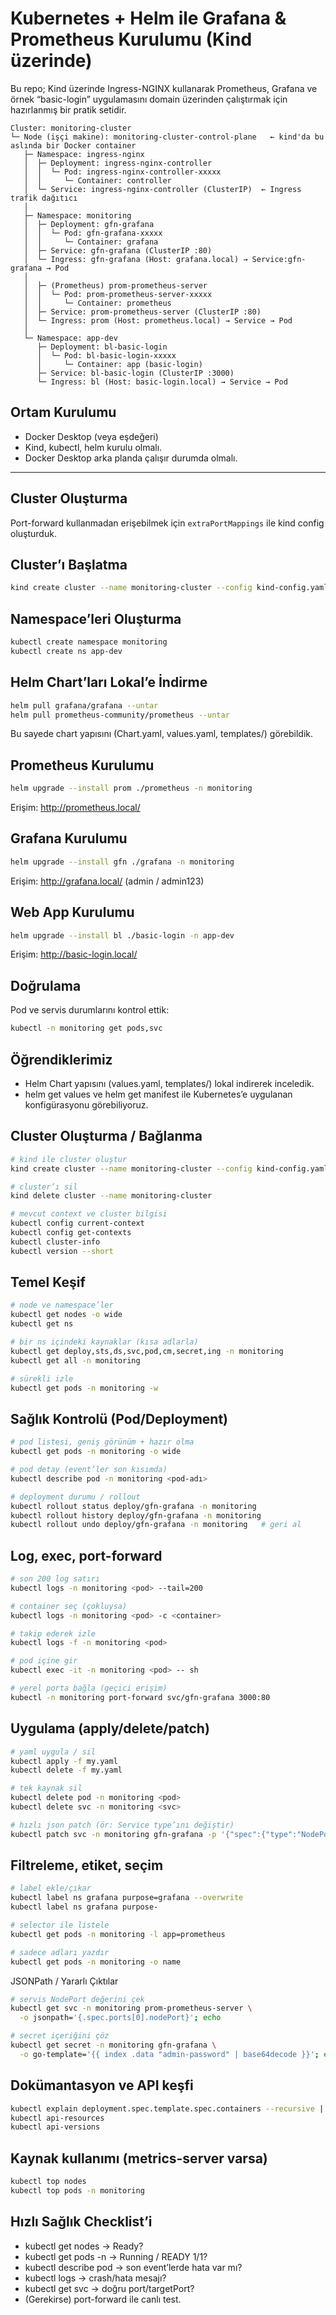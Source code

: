 # Kubernetes + Helm ile Grafana & Prometheus Kurulumu (Kind üzerinde)
Bu repo; Kind üzerinde Ingress-NGINX kullanarak Prometheus, Grafana ve örnek “basic-login” uygulamasını domain üzerinden çalıştırmak için hazırlanmış bir pratik setidir.

```
Cluster: monitoring-cluster
└─ Node (işçi makine): monitoring-cluster-control-plane   ← kind'da bu aslında bir Docker container
   ├─ Namespace: ingress-nginx
   │  ├─ Deployment: ingress-nginx-controller
   │  │  └─ Pod: ingress-nginx-controller-xxxxx
   │  │     └─ Container: controller
   │  └─ Service: ingress-nginx-controller (ClusterIP)  ← Ingress trafik dağıtıcı
   │
   ├─ Namespace: monitoring
   │  ├─ Deployment: gfn-grafana
   │  │  └─ Pod: gfn-grafana-xxxxx
   │  │     └─ Container: grafana
   │  ├─ Service: gfn-grafana (ClusterIP :80)
   │  └─ Ingress: gfn-grafana (Host: grafana.local) → Service:gfn-grafana → Pod
   │
   │  ├─ (Prometheus) prom-prometheus-server
   │  │  └─ Pod: prom-prometheus-server-xxxxx
   │  │     └─ Container: prometheus
   │  ├─ Service: prom-prometheus-server (ClusterIP :80)
   │  └─ Ingress: prom (Host: prometheus.local) → Service → Pod
   │
   └─ Namespace: app-dev
      ├─ Deployment: bl-basic-login
      │  └─ Pod: bl-basic-login-xxxxx
      │     └─ Container: app (basic-login)
      ├─ Service: bl-basic-login (ClusterIP :3000)
      └─ Ingress: bl (Host: basic-login.local) → Service → Pod

```

## Ortam Kurulumu
- Docker Desktop (veya eşdeğeri)
- Kind, kubectl, helm kurulu olmalı.
- Docker Desktop arka planda çalışır durumda olmalı.

---

## Cluster Oluşturma
Port-forward kullanmadan erişebilmek için `extraPortMappings` ile kind config oluşturduk.

## Cluster’ı Başlatma
```bash
kind create cluster --name monitoring-cluster --config kind-config.yaml
```

## Namespace’leri Oluşturma
```bash
kubectl create namespace monitoring
kubectl create ns app-dev
```

## Helm Chart’ları Lokal’e İndirme
```bash
helm pull grafana/grafana --untar
helm pull prometheus-community/prometheus --untar
```
Bu sayede chart yapısını (Chart.yaml, values.yaml, templates/) görebildik.

## Prometheus Kurulumu
```bash
helm upgrade --install prom ./prometheus -n monitoring
```
Erişim:
http://prometheus.local/

## Grafana Kurulumu
```bash
helm upgrade --install gfn ./grafana -n monitoring
```
Erişim:
http://grafana.local/ (admin / admin123)

## Web App Kurulumu
```bash
helm upgrade --install bl ./basic-login -n app-dev
```
Erişim:
http://basic-login.local/

## Doğrulama
Pod ve servis durumlarını kontrol ettik:
```bash
kubectl -n monitoring get pods,svc
```

## Öğrendiklerimiz
- Helm Chart yapısını (values.yaml, templates/) lokal indirerek inceledik.
- helm get values ve helm get manifest ile Kubernetes’e uygulanan konfigürasyonu görebiliyoruz.

## Cluster Oluşturma / Bağlanma
```bash
# kind ile cluster oluştur
kind create cluster --name monitoring-cluster --config kind-config.yaml

# cluster’ı sil
kind delete cluster --name monitoring-cluster

# mevcut context ve cluster bilgisi
kubectl config current-context
kubectl config get-contexts
kubectl cluster-info
kubectl version --short
```

## Temel Keşif
```bash
# node ve namespace’ler
kubectl get nodes -o wide
kubectl get ns

# bir ns içindeki kaynaklar (kısa adlarla)
kubectl get deploy,sts,ds,svc,pod,cm,secret,ing -n monitoring
kubectl get all -n monitoring

# sürekli izle
kubectl get pods -n monitoring -w
```

## Sağlık Kontrolü (Pod/Deployment)
```bash
# pod listesi, geniş görünüm + hazır olma
kubectl get pods -n monitoring -o wide

# pod detay (event’ler son kısımda)
kubectl describe pod -n monitoring <pod-adı>

# deployment durumu / rollout
kubectl rollout status deploy/gfn-grafana -n monitoring
kubectl rollout history deploy/gfn-grafana -n monitoring
kubectl rollout undo deploy/gfn-grafana -n monitoring   # geri al
```

## Log, exec, port-forward
```bash
# son 200 log satırı
kubectl logs -n monitoring <pod> --tail=200

# container seç (çokluysa)
kubectl logs -n monitoring <pod> -c <container>

# takip ederek izle
kubectl logs -f -n monitoring <pod>

# pod içine gir
kubectl exec -it -n monitoring <pod> -- sh

# yerel porta bağla (geçici erişim)
kubectl -n monitoring port-forward svc/gfn-grafana 3000:80
```

 ## Uygulama (apply/delete/patch)
```bash
# yaml uygula / sil
kubectl apply -f my.yaml
kubectl delete -f my.yaml

# tek kaynak sil
kubectl delete pod -n monitoring <pod>
kubectl delete svc -n monitoring <svc>

# hızlı json patch (ör: Service type’ını değiştir)
kubectl patch svc -n monitoring gfn-grafana -p '{"spec":{"type":"NodePort"}}'
```

## Filtreleme, etiket, seçim
```bash
# label ekle/çıkar
kubectl label ns grafana purpose=grafana --overwrite
kubectl label ns grafana purpose-

# selector ile listele
kubectl get pods -n monitoring -l app=prometheus

# sadece adları yazdır
kubectl get pods -n monitoring -o name
```

JSONPath / Yararlı Çıktılar
```bash
# servis NodePort değerini çek
kubectl get svc -n monitoring prom-prometheus-server \
  -o jsonpath='{.spec.ports[0].nodePort}'; echo

# secret içeriğini çöz
kubectl get secret -n monitoring gfn-grafana \
  -o go-template='{{ index .data "admin-password" | base64decode }}'; echo
```

## Dokümantasyon ve API keşfi
```bash
kubectl explain deployment.spec.template.spec.containers --recursive | less
kubectl api-resources     
kubectl api-versions
```

## Kaynak kullanımı (metrics-server varsa)
```bash
kubectl top nodes
kubectl top pods -n monitoring
```

## Hızlı Sağlık Checklist’i
- kubectl get nodes → Ready?
- kubectl get pods -n <ns> → Running / READY 1/1?
- kubectl describe pod → son event’lerde hata var mı?
- kubectl logs <pod> → crash/hata mesajı?
- kubectl get svc → doğru port/targetPort?
- (Gerekirse) port-forward ile canlı test.